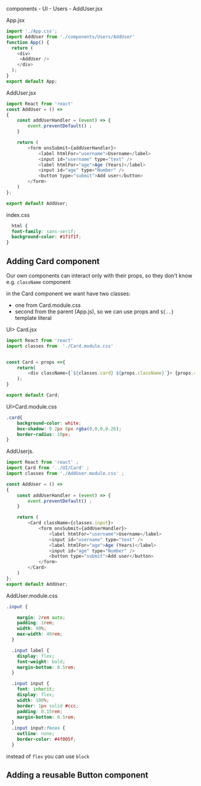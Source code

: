 components
	- UI
	- Users
		- AddUser.jsx


App.jsx
```js
import './App.css';
import AddUser from './components/Users/AddUser'
function App() {
  return (
    <div>
     <AddUser />
    </div>
  );
}
export default App;
```

AddUser.jsx
```js
import React from 'react'
const AddUser = () =>
{
    const addUserHandler = (event) => {
        event.preventDefault() ;
    }

    return (
        <form onsSubmit={addUserHandler}>
            <label htmlFor="username">Username</label>
            <input id="username" type="text" />
            <label htmlFor="age">Age (Years)</label>
            <input id="age" type="Number" />
            <button type="submit">Add user</button>
        </form>
    )
};

export default AddUser;
```

index.css
```css
  html {
  font-family: sans-serif;
  background-color: #1f1f1f;
}
```

## Adding Card component
Our own components can interact only with their props, so they don't know e.g. `className` component

in the Card component we want have two classes:
- one from Card.module.css
- second from the parent (App.js), so we can use props and `${..}` template literal

UI> Card.jsx
```js
import React from 'react'
import classes from  './Card.module.css'


const Card = props =>{
    return(
        <div className={`${classes.card} ${props.className}`}> {props.children} </div>
    );
}

export default Card;
```
UI>Card.module.css
```css
.card{
    background-color: white;
    box-shadow: 0 2px 8px rgba(0,0,0,0.26);
    border-radius: 10px;
}
```

AddUserjs.
```js
import React from 'react' ;
import Card from '../UI/Card' ;
import classes from './AddUser.module.css' ;

const AddUser = () =>
{
    const addUserHandler = (event) => {
        event.preventDefault() ;
    }

    return (
        <Card className={classes.input}>
            <form onsSubmit={addUserHandler}>
                <label htmlFor="username">Username</label>
                <input id="username" type="text" />
                <label htmlFor="age">Age (Years)</label>
                <input id="age" type="Number" />
                <button type="submit">Add user</button>
            </form>
        </Card>
    )
};
export default AddUser;
```

AddUser.module.css
```css
.input {

    margin: 2rem auto;
    padding: 1rem;
    width: 90%;
    max-width: 40rem;
  }

  .input label {
    display: flex;
    font-weight: bold;
    margin-bottom: 0.5rem;
  }

  .input input {
    font: inherit;
    display: flex;
    width: 100%;
    border: 1px solid #ccc;
    padding: 0.15rem;
    margin-bottom: 0.5rem;
  }
  .input input:focus {
    outline: none;
    border-color: #4f005f;
  }
```
instead of `flex` you can use `block`


## Adding a reusable Button component









